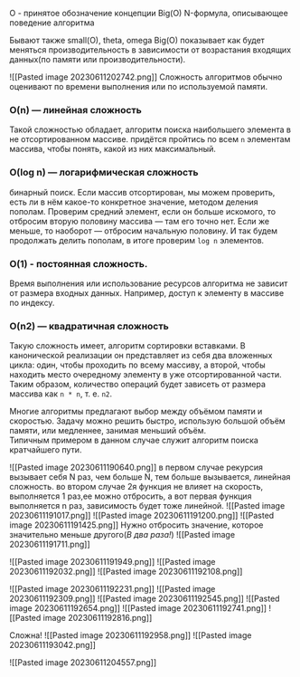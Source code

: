 О - принятое обозначение концепции Big(O)
N-формула, описывающее поведение алгоритма

Бывают также small(O), theta, omega
Big(O) показывает как будет меняться производительность в зависимости от возрастания входящих данных(по памяти или производительности).

![[Pasted image 20230611202742.png]]
Сложность алгоритмов обычно оценивают по времени выполнения или по используемой памяти.

### O(n) — линейная сложность
Такой сложностью обладает, алгоритм поиска наибольшего элемента в не отсортированном массиве. придётся пройтись по всем `n` элементам массива, чтобы понять, какой из них максимальный.

### O(log n) — логарифмическая сложность
бинарный поиск. Если массив отсортирован, мы можем проверить, есть ли в нём какое-то конкретное значение, методом деления пополам. Проверим средний элемент, если он больше искомого, то отбросим вторую половину массива — там его точно нет. Если же меньше, то наоборот — отбросим начальную половину. И так будем продолжать делить пополам, в итоге проверим `log n` элементов.

### O(1) - постоянная сложность.
Время выполнения или использование ресурсов алгоритма не зависит от размера входных данных. Например, доступ к элементу в массиве по индексу.

### O(n2) — квадратичная сложность
Такую сложность имеет, алгоритм сортировки вставками. В канонической реализации он представляет из себя два вложенных цикла: один, чтобы проходить по всему массиву, а второй, чтобы находить место очередному элементу в уже отсортированной части. Таким образом, количество операций будет зависеть от размера массива как `n * n`, т. е. `n2`.

Многие алгоритмы предлагают выбор между объёмом памяти и скоростью. Задачу можно решить быстро, использую большой объём памяти, или медленнее, занимая меньший объём.  
Типичным примером в данном случае служит алгоритм поиска кратчайшего пути.




![[Pasted image 20230611190640.png]]
в первом случае рекурсия вызывает себя N раз, чем больше N, тем больше вызывается, линейная сложность. во втором случае 2я функция не влияет на скорость, выполняется 1 раз,ее можно отбросить, а вот первая функция выполняется n раз, зависимость будет тоже линейной.
![[Pasted image 20230611191017.png]]
![[Pasted image 20230611191200.png]]
![[Pasted image 20230611191425.png]]
Нужно отбросить значение, которое значительно меньше другого(_В два раза!_)
![[Pasted image 20230611191711.png]]

![[Pasted image 20230611191949.png]]
![[Pasted image 20230611192032.png]]
![[Pasted image 20230611192108.png]]


![[Pasted image 20230611192231.png]]
![[Pasted image 20230611192309.png]]
![[Pasted image 20230611192545.png]]
![[Pasted image 20230611192654.png]]
![[Pasted image 20230611192741.png]]
![[Pasted image 20230611192816.png]]

Сложна!
![[Pasted image 20230611192958.png]]
![[Pasted image 20230611193042.png]]

![[Pasted image 20230611204557.png]]